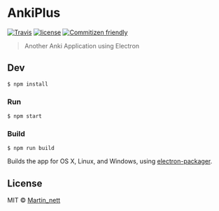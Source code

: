 # AnkiPlus
[![Travis](https://img.shields.io/travis/DotHide/AnkiPlus.svg?style=flat-square)](https://travis-ci.org/DotHide/AnkiPlus) [![license](https://img.shields.io/github/license/mashape/apistatus.svg?maxAge=2592000)]() [![Commitizen friendly](https://img.shields.io/badge/commitizen-friendly-brightgreen.svg?style=flat-square)](http://commitizen.github.io/cz-cli/)
> Another Anki Application using Electron


## Dev

```
$ npm install
```

### Run

```
$ npm start
```

### Build

```
$ npm run build
```

Builds the app for OS X, Linux, and Windows, using [electron-packager](https://github.com/electron-userland/electron-packager).


## License

MIT © [Martin_nett](http://www.dothide.com)
